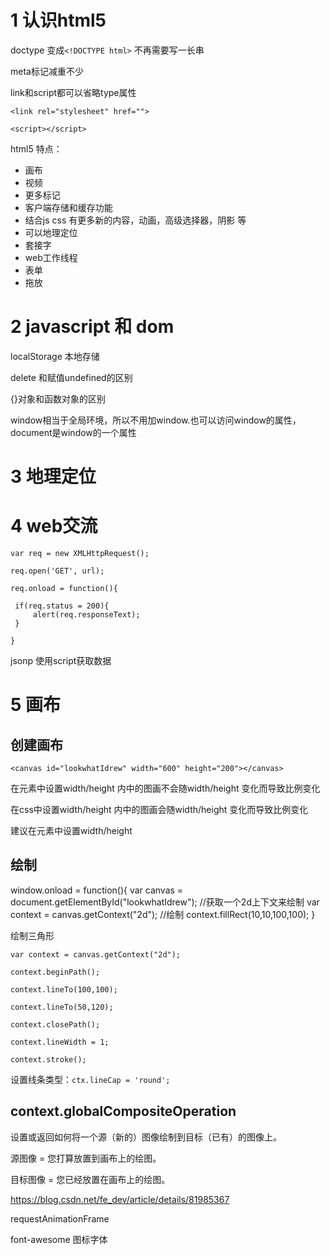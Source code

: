 # 1 认识html5

doctype 变成`<!DOCTYPE html>` 不再需要写一长串

meta标记减重不少

link和script都可以省略type属性

`<link rel="stylesheet" href="">`

`<script></script>`

html5 特点：

- 画布
- 视频
- 更多标记
- 客户端存储和缓存功能
- 结合js css 有更多新的内容，动画，高级选择器，阴影 等
- 可以地理定位
- 套接字
- web工作线程
- 表单
- 拖放

# 2 javascript 和 dom

localStorage 本地存储

delete 和赋值undefined的区别

{}对象和函数对象的区别

window相当于全局环境，所以不用加window.也可以访问window的属性，document是window的一个属性

# 3 地理定位



# 4 web交流

```
var req = new XMLHttpRequest();

req.open('GET', url);

req.onload = function(){

 if(req.status = 200){
     alert(req.responseText);
 }

}
```

jsonp 使用script获取数据

# 5 画布

## 创建画布

`<canvas id="lookwhatIdrew" width="600" height="200"></canvas>` 

在元素中设置width/height 内中的图画不会随width/height 变化而导致比例变化

在css中设置width/height 内中的图画会随width/height 变化而导致比例变化

建议在元素中设置width/height 

## 绘制

window.onload = function(){
    var canvas = document.getElementById("lookwhatIdrew");
    //获取一个2d上下文来绘制
    var context = canvas.getContext("2d");
    //绘制
    context.fillRect(10,10,100,100);
}

绘制三角形

```
var context = canvas.getContext("2d");

context.beginPath();

context.lineTo(100,100);

context.lineTo(50,120);

context.closePath();

context.lineWidth = 1;

context.stroke();
```

设置线条类型：`ctx.lineCap = 'round';`

## context.globalCompositeOperation

设置或返回如何将一个源（新的）图像绘制到目标（已有）的图像上。

源图像 = 您打算放置到画布上的绘图。

目标图像 = 您已经放置在画布上的绘图。



<https://blog.csdn.net/fe_dev/article/details/81985367>

requestAnimationFrame

font-awesome 图标字体